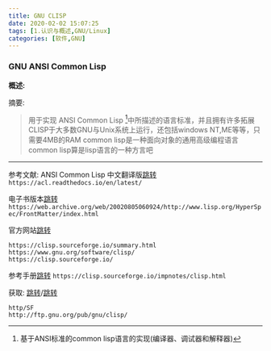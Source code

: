```yaml
---
title: GNU CLISP
date: 2020-02-02 15:07:25
tags: [1.认识与概述,GNU/Linux]
categories: [软件,GNU]
---
```


### GNU ANSI Common Lisp

**概述:**

摘要:
> 用于实现 ANSI Common Lisp [^1]中所描述的语言标准，并且拥有许多拓展
> CLISP于大多数GNU与Unix系统上运行，还包括windows NT,ME等等，只需要4MB的RAM
> common lisp是一种面向对象的通用高级编程语言
> common lisp算是lisp语言的一种方言吧
[^1]: 基于ANSI标准的common lisp语言的实现(编译器、调试器和解释器)
---

参考文献:
ANSI Common Lisp 中文翻译版[跳转](https://acl.readthedocs.io/en/latest/)
`https://acl.readthedocs.io/en/latest/`

电子书版本[跳转](https://web.archive.org/web/20020805060924/http://www.lisp.org/HyperSpec/FrontMatter/index.html)
`https://web.archive.org/web/20020805060924/http://www.lisp.org/HyperSpec/FrontMatter/index.html`

官方网站[跳转](https://clisp.sourceforge.io/summary.html)
```
https://clisp.sourceforge.io/summary.html
https://www.gnu.org/software/clisp/
https://clisp.sourceforge.io/
```

参考手册[跳转](https://clisp.sourceforge.io/impnotes/clisp.html)
`https://clisp.sourceforge.io/impnotes/clisp.html`

获取:
[跳转](http/SF)/[跳转](http://ftp.gnu.org/pub/gnu/clisp/)
```
http/SF
http://ftp.gnu.org/pub/gnu/clisp/
```
